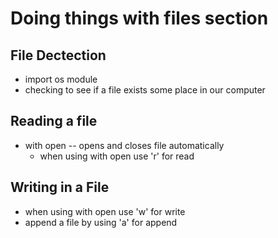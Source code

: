 # Doing things with files section

## File Dectection
- import os module
- checking to see if a file exists some place in our computer

## Reading a file 
- with open -- opens and closes file automatically
    - when using with open use 'r' for read
  
## Writing in a File
- when using with open use 'w' for write
- append a file by using 'a' for append